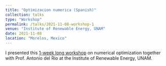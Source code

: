 ```yaml
---
title: "Optimizacion numerica (Spanish)"
collection: talks
type: "Workshop"
permalink: /talks/2021-11-08-workshop-1
venue: "Institute of Renewable Energy, UNAM"
date: 2021-11-08
location: "Morelos, Mexico"
---
```


I presented this [1-week long workshop](https://github.com/edgarsmdn/edgarsmdn.github.io/blob/master/files/constancia_IER_2021_ES.pdf) on numerical optimization together with Prof. Antonio del Rio at the Institute of Renewable Energy, UNAM.
